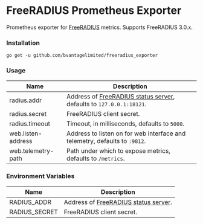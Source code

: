 # FreeRADIUS Prometheus Exporter

Prometheus exporter for [FreeRADIUS](https://freeradius.org) metrics.
Supports FreeRADIUS 3.0.x.

### Installation

    go get -u github.com/bvantagelimited/freeradius_exporter

### Usage

Name               | Description
-------------------|------------
radius.addr        | Address of [FreeRADIUS status server](https://wiki.freeradius.org/config/Status), defaults to `127.0.0.1:18121`.
radius.secret      | FreeRADIUS client secret.
radius.timeout     | Timeout, in milliseconds, defaults to `5000`.
web.listen-address | Address to listen on for web interface and telemetry, defaults to `:9812`.
web.telemetry-path | Path under which to expose metrics, defaults to `/metrics`.


### Environment Variables

Name               | Description
-------------------|------------
RADIUS_ADDR        | Address of [FreeRADIUS status server](https://wiki.freeradius.org/config/Status).
RADIUS_SECRET      | FreeRADIUS client secret.
